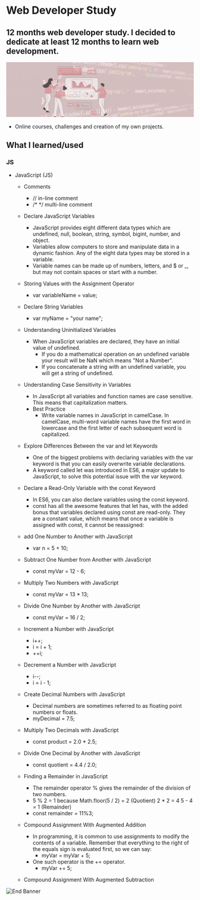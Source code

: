 # Web Developer Study
## 12 months web developer study. I decided to dedicate at least 12 months to learn web development.

![Begin Banner](/Documentation/top-1200x350.gif)

* Online courses, challenges and creation of my own projects.

## What I learned/used 
### JS 
* JavaScript (JS)
    * Comments
        * // in-line comment
        * /* */ multi-line comment
    * Declare JavaScript Variables
        * JavaScript provides eight different data types which are undefined, null, boolean, string, symbol, bigint, number, and object.
        * Variables allow computers to store and manipulate data in a dynamic fashion. Any of the eight data types may be stored in a variable.
        * Variable names can be made up of numbers, letters, and $ or _, but may not contain spaces or start with a number.
    * Storing Values with the Assignment Operator
        *  var variableName = value;
    * Declare String Variables
        * var myName = "your name";
    * Understanding Uninitialized Variables
        * When JavaScript variables are declared, they have an initial value of undefined. 
            * If you do a mathematical operation on an undefined variable your result will be NaN which means "Not a Number". 
            * If you concatenate a string with an undefined variable, you will get a string of undefined.
    * Understanding Case Sensitivity in Variables
        * In JavaScript all variables and function names are case sensitive. This means that capitalization matters.
        * Best Practice
            * Write variable names in JavaScript in camelCase. In camelCase, multi-word variable names have the first word in lowercase and the first letter of each subsequent word is capitalized.
    
    * Explore Differences Between the var and let Keywords
        * One of the biggest problems with declaring variables with the var keyword is that you can easily overwrite variable declarations.
        * A keyword called let was introduced in ES6, a major update to JavaScript, to solve this potential issue with the var keyword.
    * Declare a Read-Only Variable with the const Keyword
        * In ES6, you can also declare variables using the const keyword.
        * const has all the awesome features that let has, with the added bonus that variables declared using const are read-only. They are a constant value, which means that once a variable is assigned with const, it cannot be reassigned:

    * add One Number to Another with JavaScript
        * var n = 5 + 10;
    * Subtract One Number from Another with JavaScript
        * const myVar = 12 - 6;
    * Multiply Two Numbers with JavaScript
        * const myVar = 13 * 13;
    * Divide One Number by Another with JavaScript
        * const myVar = 16 / 2;

    * Increment a Number with JavaScript
        * i++;
        * i = i + 1;
        * ++i;
    * Decrement a Number with JavaScript
        * i--;
        * i = i - 1;

    * Create Decimal Numbers with JavaScript
        *  Decimal numbers are sometimes referred to as floating point numbers or floats.
        *  myDecimal = 7.5;
    * Multiply Two Decimals with JavaScript
        * const product = 2.0 * 2.5;
    * Divide One Decimal by Another with JavaScript
        * const quotient = 4.4 / 2.0; 
    * Finding a Remainder in JavaScript
        * The remainder operator % gives the remainder of the division of two numbers.
        * 5 % 2 = 1 because
            Math.floor(5 / 2) = 2 (Quotient)
            2 * 2 = 4
            5 - 4 = 1 (Remainder)
        * const remainder = 11%3;
    * Compound Assignment With Augmented Addition
        * In programming, it is common to use assignments to modify the contents of a variable. Remember that everything to the right of the equals sign is evaluated first, so we can say:
            * myVar = myVar + 5;
        * One such operator is the += operator.
            * myVar += 5;
    * Compound Assignment With Augmented Subtraction
        

![End Banner](/Documentation/botton-1200x350.gif)